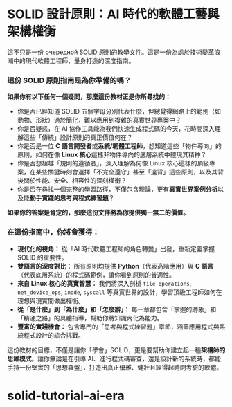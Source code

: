 # SOLID 設計原則：AI 時代的軟體工藝與架構權衡

這不只是一份 очередной SOLID 原則的教學文件。這是一份為處於技術變革浪潮中的現代軟體工程師，量身打造的深度指南。

### 這份 SOLID 原則指南是為你準備的嗎？

**如果你有以下任何一個疑問，那麼這份教材正是你所尋找的：**

* 你是否已經知道 SOLID 五個字母分別代表什麼，但總覺得網路上的範例（如動物、形狀）過於簡化，難以應用到複雜的真實世界專案中？
* 你是否疑惑，在 AI 協作工具能為我們快速生成程式碼的今天，花時間深入理解這些「傳統」設計原則的真正價值何在？
* 你是否是一位 **C 語言開發者**或**系統/韌體工程師**，想知道這些「物件導向」的原則，如何在像 **Linux 核心**這樣非物件導向的底層系統中體現其精神？
* 你是否想超越「規則的遵循者」，深入理解為何像 Linux 核心這樣的頂級專案，在某些關鍵時刻會選擇「不完全遵守」甚至「違背」這些原則，以及其背後關於性能、安全、相容性的深刻權衡？
* 你是否在尋找一個完整的學習路徑，不僅包含理論，更有**真實世界案例分析**以及能**動手實踐的思考與程式練習題**？

**如果你的答案是肯定的，那麼這份文件將為你提供獨一無二的價值。**

### 在這份指南中，你將會獲得：

* **現代化的視角：** 從「AI 時代軟體工程師的角色轉變」出發，重新定義掌握 SOLID 的重要性。
* **雙語言的深度對比：** 所有原則均提供 **Python**（代表高階應用）與 **C 語言**（代表底層系統）的程式碼範例，讓你看到原則的普適性。
* **來自 Linux 核心的真實智慧：** 我們將深入剖析 `file_operations`, `net_device_ops`, `inode`, `syscall` 等真實世界的設計，學習頂級工程師如何在理想與現實間做出權衡。
* **從「是什麼」到「為什麼」和「怎麼辦」：** 每一章都包含「掌握的跡象」和「精通之路」的具體指導，幫助你將知識內化為能力。
* **豐富的實踐機會：** 包含專門的「思考與程式練習題」章節，涵蓋應用程式與系統程式設計的綜合挑戰。

這份教材的目標，不僅是讓你「學會」SOLID，更是要幫助你建立起一種**架構師的思維模式**。讓你無論是在引導 AI、進行程式碼審查，還是設計新的系統時，都能手持一份堅實的「思想羅盤」，打造出真正優雅、健壯且經得起時間考驗的軟體。

# solid-tutorial-ai-era
